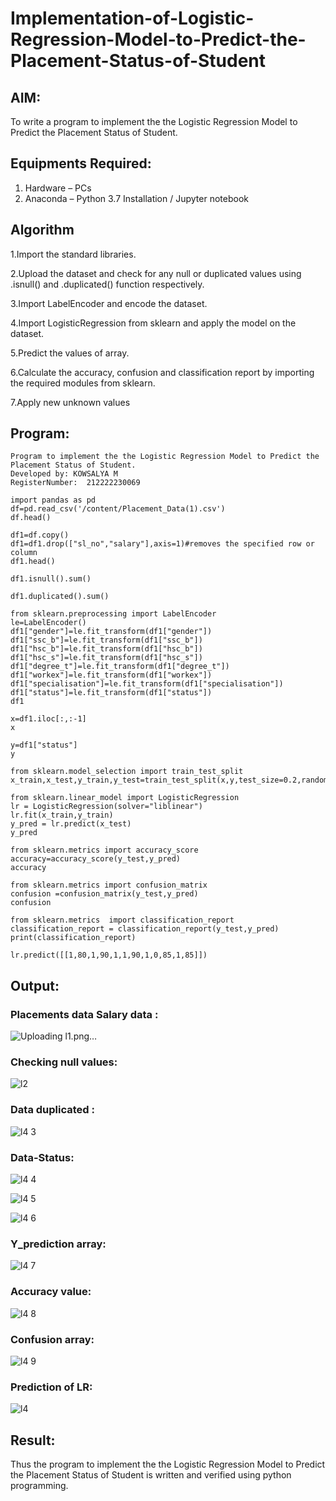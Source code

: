 # Implementation-of-Logistic-Regression-Model-to-Predict-the-Placement-Status-of-Student

## AIM:
To write a program to implement the the Logistic Regression Model to Predict the Placement Status of Student.

## Equipments Required:
1. Hardware – PCs
2. Anaconda – Python 3.7 Installation / Jupyter notebook

## Algorithm
1.Import the standard libraries.

2.Upload the dataset and check for any null or duplicated values using .isnull() and .duplicated() function respectively.

3.Import LabelEncoder and encode the dataset.

4.Import LogisticRegression from sklearn and apply the model on the dataset.

5.Predict the values of array.

6.Calculate the accuracy, confusion and classification report by importing the required modules from sklearn.

7.Apply new unknown values

## Program:
```
Program to implement the the Logistic Regression Model to Predict the Placement Status of Student.
Developed by: KOWSALYA M
RegisterNumber:  212222230069
```
```
import pandas as pd
df=pd.read_csv('/content/Placement_Data(1).csv')
df.head()

df1=df.copy()
df1=df1.drop(["sl_no","salary"],axis=1)#removes the specified row or column
df1.head()

df1.isnull().sum()

df1.duplicated().sum()

from sklearn.preprocessing import LabelEncoder
le=LabelEncoder()
df1["gender"]=le.fit_transform(df1["gender"])
df1["ssc_b"]=le.fit_transform(df1["ssc_b"])
df1["hsc_b"]=le.fit_transform(df1["hsc_b"])
df1["hsc_s"]=le.fit_transform(df1["hsc_s"])
df1["degree_t"]=le.fit_transform(df1["degree_t"])
df1["workex"]=le.fit_transform(df1["workex"])
df1["specialisation"]=le.fit_transform(df1["specialisation"])
df1["status"]=le.fit_transform(df1["status"])
df1

x=df1.iloc[:,:-1]
x

y=df1["status"]
y

from sklearn.model_selection import train_test_split
x_train,x_test,y_train,y_test=train_test_split(x,y,test_size=0.2,random_state=0)

from sklearn.linear_model import LogisticRegression
lr = LogisticRegression(solver="liblinear")
lr.fit(x_train,y_train)
y_pred = lr.predict(x_test)
y_pred

from sklearn.metrics import accuracy_score
accuracy=accuracy_score(y_test,y_pred)
accuracy

from sklearn.metrics import confusion_matrix
confusion =confusion_matrix(y_test,y_pred)
confusion

from sklearn.metrics  import classification_report
classification_report = classification_report(y_test,y_pred)
print(classification_report)

lr.predict([[1,80,1,90,1,1,90,1,0,85,1,85]])
```

## Output:
### Placements data Salary data :
![Uploading l1.png…]()

### Checking null values:
![l2](https://github.com/Kowsalyasathya/Implementation-of-Logistic-Regression-Model-to-Predict-the-Placement-Status-of-Student/assets/118671457/48019c7d-8046-4593-a45b-c30f56cd672a)
### Data duplicated :
![l4 3](https://github.com/Kowsalyasathya/Implementation-of-Logistic-Regression-Model-to-Predict-the-Placement-Status-of-Student/assets/118671457/5d88ee70-7b74-488c-8767-2a1eaf16717e)
### Data-Status:
![l4 4](https://github.com/Kowsalyasathya/Implementation-of-Logistic-Regression-Model-to-Predict-the-Placement-Status-of-Student/assets/118671457/cfbb91b5-ad62-453d-ad84-a75a28965ef3)

![l4 5](https://github.com/Kowsalyasathya/Implementation-of-Logistic-Regression-Model-to-Predict-the-Placement-Status-of-Student/assets/118671457/8fc107c6-5aaa-417f-9d27-207b532a6d40)

![l4 6](https://github.com/Kowsalyasathya/Implementation-of-Logistic-Regression-Model-to-Predict-the-Placement-Status-of-Student/assets/118671457/a6cc37cd-63ee-47de-9bf3-c306c7796444)
### Y_prediction array:
![l4 7](https://github.com/Kowsalyasathya/Implementation-of-Logistic-Regression-Model-to-Predict-the-Placement-Status-of-Student/assets/118671457/d8fc4c0f-6ed2-4264-b396-d34b727d9f25)
### Accuracy value:
![l4 8](https://github.com/Kowsalyasathya/Implementation-of-Logistic-Regression-Model-to-Predict-the-Placement-Status-of-Student/assets/118671457/6511b502-e164-421e-872e-a9ab2923f7f4)

### Confusion array:
![l4 9](https://github.com/Kowsalyasathya/Implementation-of-Logistic-Regression-Model-to-Predict-the-Placement-Status-of-Student/assets/118671457/1c66e62e-76fb-4e98-bfe9-27022e45736b)
### Prediction of LR:
![l4](https://github.com/Kowsalyasathya/Implementation-of-Logistic-Regression-Model-to-Predict-the-Placement-Status-of-Student/assets/118671457/75851c26-bfad-463a-92de-b440509805e8)

## Result:
Thus the program to implement the the Logistic Regression Model to Predict the Placement Status of Student is written and verified using python programming.
